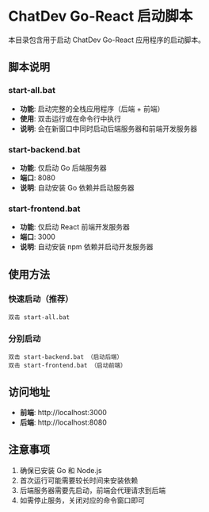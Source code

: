 # ChatDev Go-React 启动脚本

本目录包含用于启动 ChatDev Go-React 应用程序的启动脚本。

## 脚本说明

### start-all.bat
- **功能**: 启动完整的全栈应用程序（后端 + 前端）
- **使用**: 双击运行或在命令行中执行
- **说明**: 会在新窗口中同时启动后端服务器和前端开发服务器

### start-backend.bat
- **功能**: 仅启动 Go 后端服务器
- **端口**: 8080
- **说明**: 自动安装 Go 依赖并启动服务器

### start-frontend.bat
- **功能**: 仅启动 React 前端开发服务器
- **端口**: 3000
- **说明**: 自动安装 npm 依赖并启动开发服务器

## 使用方法

### 快速启动（推荐）
```
双击 start-all.bat
```

### 分别启动
```
双击 start-backend.bat （启动后端）
双击 start-frontend.bat （启动前端）
```

## 访问地址

- **前端**: http://localhost:3000
- **后端**: http://localhost:8080

## 注意事项

1. 确保已安装 Go 和 Node.js
2. 首次运行可能需要较长时间来安装依赖
3. 后端服务器需要先启动，前端会代理请求到后端
4. 如需停止服务，关闭对应的命令窗口即可